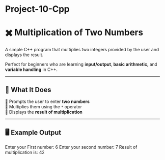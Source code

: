 # Project-10-Cpp
# ✖️ Multiplication of Two Numbers

A simple C++ program that multiplies two integers provided by the user and displays the result.

Perfect for beginners who are learning **input/output**, **basic arithmetic**, and **variable handling** in C++.

---

## 🚀 What It Does

🔹 Prompts the user to enter **two numbers**  
🔹 Multiplies them using the `*` operator  
🔹 Displays the **result of multiplication**

---

## 🖥️ Example Output

Enter your First number: 6
Enter your second number: 7
Result of multiplication is: 42

